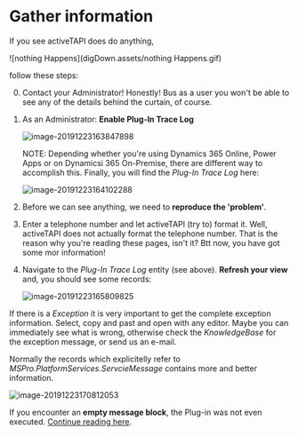 # Gather information

If you see activeTAPI does do anything, 

![nothing Happens](digDown.assets/nothing Happens.gif)

follow these steps:

0. Contact your Administrator!
   Honestly! Bus as a user you won't be able to see any of the details behind the curtain, of course.

1. As an Administrator: 
   **Enable Plug-In Trace Log**

   ![image-20191223163847898](digDown.assets/image-20191223163847898.png)

   NOTE: Depending whether you're using Dynamics 365 Online, Power Apps or on Dynamicsi 365 On-Premise, there are different way to accomplish this. Finally, you will find the *Plug-In Trace Log* here:

   ![image-20191223164102288](digDown.assets/image-20191223164102288.png)

2. Before we can see anything, we need to **reproduce the 'problem'**.

3. Enter a telephone number and let activeTAPI (try to) format it.
   Well, activeTAPI does not actually format the telephone number. That is the reason why you're reading these pages, isn't it? Btt now, you have got some mor information!

4. Navigate to the *Plug-In Trace Log* entity (see above). **Refresh your view** and, you should see some records:

   ![image-20191223165809825](digDown.assets/image-20191223165809825.png)

If there is a *Exception* it is very important to get the complete exception information. Select, copy and past and open with any editor. Maybe you can immediately see what is wrong, otherwise check the *KnowledgeBase* for the exception message, or send us an e-mail.

Normally the records which explicitelly refer to *MSPro.PlatformServices.ServcieMessage* contains more and better information. 

![image-20191223170812053](digDown.assets/image-20191223170812053.png)

If you encounter an **empty message block**, the Plug-in was not even executed. [Continue reading here](emptyMessageBlock.md).

